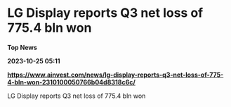 # LG Display reports Q3 net loss of 775.4 bln won
**Top News**

**2023-10-25 05:11**

**https://www.ainvest.com/news/lg-display-reports-q3-net-loss-of-775-4-bln-won-2310100050766b04d8318c6c/**

LG Display reports Q3 net loss of 775.4 bln won